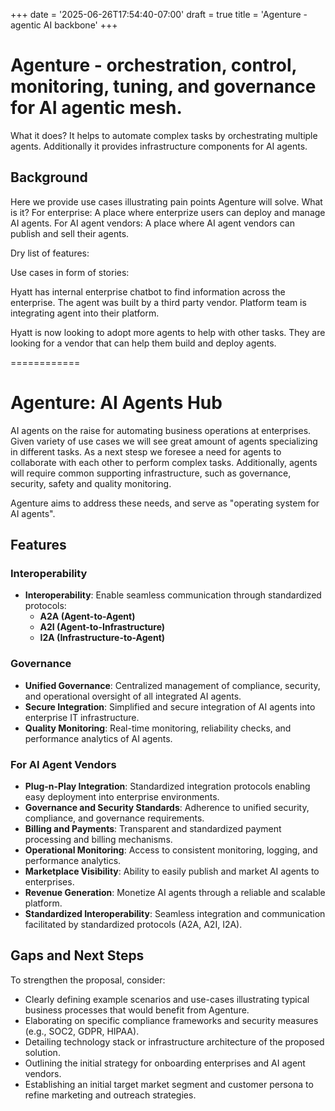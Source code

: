+++
date = '2025-06-26T17:54:40-07:00'
draft = true
title = 'Agenture - agentic AI backbone'
+++

# Agenture - orchestration, control, monitoring, tuning, and governance for AI agentic mesh.

What it does? It helps to automate complex tasks by orchestrating multiple agents. Additionally it provides infrastructure components for AI agents.


## Background
Here we provide use cases illustrating pain points Agenture will solve. 
What is it?
For enterprise: A place where enterprize users can deploy and manage AI agents.
For AI agent vendors: A place where AI agent vendors can publish and sell their agents.

Dry list of features:
<!-- - Agent marketplace
- Agent deployment
- Agent management
- Agent monitoring
- Agent billing
- Agent security
- Agent governance
- Agent collaboration
- Agent interoperability -->



Use cases in form of stories:

Hyatt has internal enterprise chatbot to find information across the enterprise. 
The agent was built by a third party vendor. Platform team is integrating agent into their platform.

Hyatt is now looking to adopt more agents to help with other tasks. They are looking for a vendor that can help them build and deploy agents.







============
# Agenture: AI Agents Hub

AI agents on the raise for automating business operations at enterprises. Given variety of use cases we will see great amount of agents specializing in different tasks. As a next stesp we foresee a need for agents to collaborate with each other to perform complex tasks. Additionally, agents will require common supporting infrastructure, such as governance, security, safety and quality monitoring. 

Agenture aims to address these needs, and serve as "operating system for AI agents".

## Features

### Interoperability
- **Interoperability**: Enable seamless communication through standardized protocols:
  - **A2A (Agent-to-Agent)**
  - **A2I (Agent-to-Infrastructure)**
  - **I2A (Infrastructure-to-Agent)**

### Governance
- **Unified Governance**: Centralized management of compliance, security, and operational oversight of all integrated AI agents.
- **Secure Integration**: Simplified and secure integration of AI agents into enterprise IT infrastructure.
- **Quality Monitoring**: Real-time monitoring, reliability checks, and performance analytics of AI agents.

### For AI Agent Vendors
- **Plug-n-Play Integration**: Standardized integration protocols enabling easy deployment into enterprise environments.
- **Governance and Security Standards**: Adherence to unified security, compliance, and governance requirements.
- **Billing and Payments**: Transparent and standardized payment processing and billing mechanisms.
- **Operational Monitoring**: Access to consistent monitoring, logging, and performance analytics.
- **Marketplace Visibility**: Ability to easily publish and market AI agents to enterprises.
- **Revenue Generation**: Monetize AI agents through a reliable and scalable platform.
- **Standardized Interoperability**: Seamless integration and communication facilitated by standardized protocols (A2A, A2I, I2A).

## Gaps and Next Steps
To strengthen the proposal, consider:
- Clearly defining example scenarios and use-cases illustrating typical business processes that would benefit from Agenture.
- Elaborating on specific compliance frameworks and security measures (e.g., SOC2, GDPR, HIPAA).
- Detailing technology stack or infrastructure architecture of the proposed solution.
- Outlining the initial strategy for onboarding enterprises and AI agent vendors.
- Establishing an initial target market segment and customer persona to refine marketing and outreach strategies.

